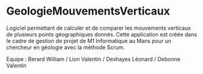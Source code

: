 # GeologieMouvementsVerticaux

Logiciel permettant de calculer et de comparer les mouvements verticaux de plusieurs points géographiques donnés. Cette application est créée dans le cadre de gestion de projet de M1 Informatique au Mans pour un chercheur en géologie avec la méthode Scrum.

Equipe : Berard William / Lion Valentin / Deshayes Léonard / Debonne Valentin
